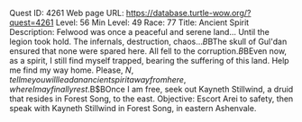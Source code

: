 Quest ID: 4261
Web page URL: https://database.turtle-wow.org/?quest=4261
Level: 56
Min Level: 49
Race: 77
Title: Ancient Spirit
Description: Felwood was once a peaceful and serene land... Until the legion took hold. The infernals, destruction, chaos...$B$BThe skull of Gul'dan ensured that none were spared here. All fell to the corruption.$B$BEven now, as a spirit, I still find myself trapped, bearing the suffering of this land. Help me find my way home. Please, $N, tell me you will lead an ancient spirit away from here, where I may finally rest.$B$BOnce I am free, seek out Kayneth Stillwind, a druid that resides in Forest Song, to the east.
Objective: Escort Arei to safety, then speak with Kayneth Stillwind in Forest Song, in eastern Ashenvale.
